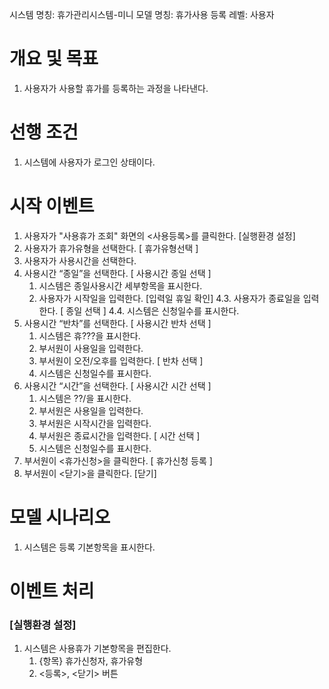 시스템 명칭: 휴가관리시스템-미니
모델 명칭:  휴가사용 등록
레벨: 사용자

# 개요 및 목표
1. 사용자가 사용할 휴가를 등록하는 과정을 나타낸다.

# 선행 조건
1. 시스템에 사용자가 로그인 상태이다.

# 시작 이벤트
1. 사용자가 "사용휴가 조회" 화면의 <사용등록>를 클릭한다. [실행환경 설정]
2. 사용자가 휴가유형을 선택한다.  [ 휴가유형선택 ]
3. 사용자가 사용시간을 선택한다.
4. 사용시간 “종일”을 선택한다. [ 사용시간 종일 선택 ]
	1. 시스템은 종일사용시간 세부항목을 표시한다.
	2. 사용자가 시작일을 입력한다. [입력일 휴일 확인]
    4.3. 사용자가 종료일을 입력한다. [ 종일 선택 ]
    4.4. 시스템은 신청일수를 표시한다.
5. 사용시간 “반차”를 선택한다. [ 사용시간 반차 선택 ]
    1. 시스템은 휴???을 표시한다.
    2. 부서원이 사용일을 입력한다.
    3. 부서원이 오전/오후를 입력한다. [ 반차 선택 ]
    4. 시스템은 신청일수를 표시한다.
6. 사용시간 “시간”을 선택한다. [ 사용시간 시간 선택 ]
    1. 시스템은 ??/을 표시한다.
    2. 부서원은 사용일을 입력한다.
    3. 부서원은 시작시간을 입력한다.
    4. 부서원은 종료시간을 입력한다. [ 시간 선택 ]
    5. 시스템은 신청일수를 표시한다.
7. 부서원이 <휴가신청>을 클릭한다. [ 휴가신청 등록 ]
8. 부서원이 <닫기>을 클릭한다. [닫기]

# 모델 시나리오
1. 시스템은 등록 기본항목을 표시한다.

# 이벤트 처리

### [실행환경 설정]
1. 시스템은 사용휴가 기본항목을 편집한다.
	1. {항목} 휴가신청자, 휴가유형
	2. <등록>, <닫기> 버튼
